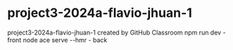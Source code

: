 # project3-2024a-flavio-jhuan-1
project3-2024a-flavio-jhuan-1 created by GitHub Classroom
npm run dev - front 
node ace serve --hmr - back
